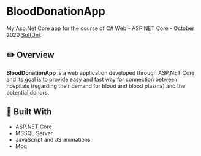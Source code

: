 # BloodDonationApp

My Asp.Net Core app for the course of C# Web - ASP.NET Core - October 2020 [SoftUni](https://softuni.bg/).

## :pencil2: Overview

**BloodDonationApp** is a web application developed through ASP.NET Core and its goal is to provide easy and fast way for connection between hospitals (regarding their demand for blood and blood plasma) and the potential donors.

## :hammer: Built With
- ASP.NET Core
- MSSQL Server
- JavaScript and JS animations
- Moq
